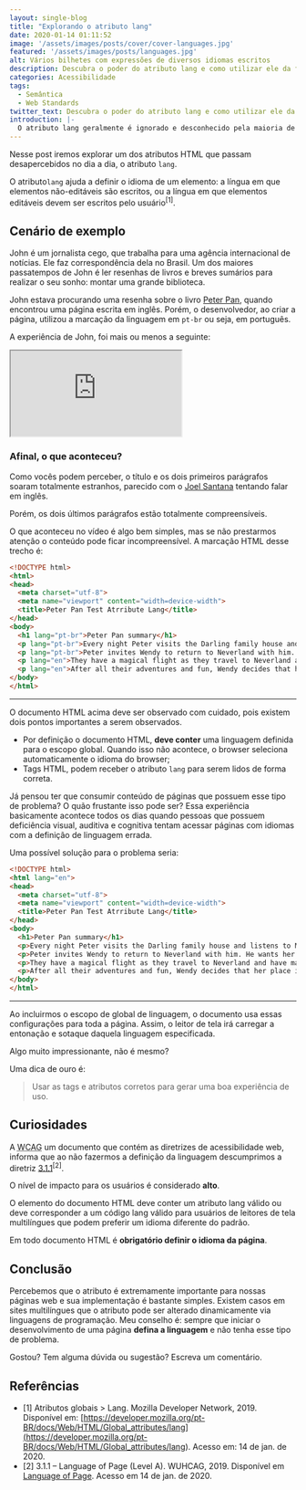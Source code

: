 ```yaml
---
layout: single-blog
title: "Explorando o atributo lang"
date: 2020-01-14 01:11:52
image: '/assets/images/posts/cover/cover-languages.jpg'
featured: '/assets/images/posts/languages.jpg'
alt: Vários bilhetes com expressões de diversos idiomas escritos
description: Descubra o poder do atributo lang e como utilizar ele da forma correta
categories: Acessibilidade
tags: 
  - Semântica
  - Web Standards
twitter_text: Descubra o poder do atributo lang e como utilizar ele da forma correta
introduction: |-
  O atributo lang geralmente é ignorado e desconhecido pela maioria de nós desenvolvedores, porém, ele  influência diretamente no significado e sentido de nossos documentos HTML. Descubra o poder desse atributo.
---
```


Nesse post iremos explorar um dos atributos HTML que passam desapercebidos no dia a dia, o atributo `lang`.

O atributo`lang` ajuda a definir o idioma de um elemento: a língua em que elementos não-editáveis são escritos, ou a língua em que elementos editáveis devem ser escritos pelo usuário<sup>[1]</sup>.

## Cenário de exemplo

<span lang="en">John</span> é um jornalista cego, que trabalha para uma agência internacional de notícias. Ele faz correspondência dela no Brasil. Um dos maiores passatempos de John é ler resenhas de livros e breves sumários para realizar o seu sonho: montar uma grande biblioteca.

John estava procurando uma resenha sobre o livro [Peter Pan](https://pt.wikipedia.org/wiki/Peter_Pan), quando encontrou uma página escrita em inglês. Porém, o desenvolvedor, ao criar a página, utilizou a marcação da linguagem em `pt-br` ou seja, em português.

A experiência de John, foi mais ou menos a seguinte:

<iframe title="Vídeo demonstrando o uso do atributo lang" src="https://www.youtube.com/embed/IFmKQ5e17Jo" allow="accelerometer; autoplay; encrypted-media; gyroscope; picture-in-picture" allowfullscreen></iframe>

### Afinal, o que aconteceu?

Como vocês podem perceber, o título e os dois primeiros parágrafos soaram totalmente estranhos, parecido com o [Joel Santana](https://pt.wikipedia.org/wiki/Joel_Santana) tentando falar em inglês.

Porém, os dois últimos parágrafos estão totalmente compreensíveis.

O que aconteceu no vídeo é algo bem simples, mas se não prestarmos atenção o conteúdo pode ficar incompreensível. A marcação HTML desse trecho é: 

```html
<!DOCTYPE html>
<html>
<head>
  <meta charset="utf-8">
  <meta name="viewport" content="width=device-width">
  <title>Peter Pan Test Atrribute Lang</title>
</head>
<body>
  <h1 lang="pt-br">Peter Pan summary</h1>
  <p lang="pt-br">Every night Peter visits the Darling family house and listens to Mrs. Darling tell bedtime stories. He sits on the window listening. One evening, they see Peter trying to escape. As he tries to run away, he loses his shadow. He goes back to get his shadow. He wakes up the daughter of the house, Wendy Darling. Wendy helps him attach his shadow to his body again. Wendy tells him she knows a lot of bedtime stories too.</p>
  <p lang="pt-br">Peter invites Wendy to return to Neverland with him. He wants her to be the mother of the Lost Boys. Wendy agrees to the mission and asks for her brothers Michael and John to join them.</p>
  <p lang="en">They have a magical flight as they travel to Neverland and have many adventures along the way. Wendy is nearly killed and the boys build her a house in the trees to recover. After Wendy is okay, she takes the role of the mother.</p>
  <p lang="en">After all their adventures and fun, Wendy decides that her place is at home with their mother. Wendy helps all the Lost Boys return to London. But Peter doesn’t want her to go. Instead he tries to trick her. He tells her that their mother doesn’t want them anymore. However, he understands how sad their mother must be. In the end, he decides to let them go home.</p>
</body>
</html>
```

<hr/>

O documento HTML acima deve ser observado com cuidado, pois existem dois pontos importantes a serem observados.

* Por definição o documento HTML, **deve conter** uma linguagem definida para o escopo global. Quando isso não acontece, o browser seleciona automaticamente o idioma do browser;
* Tags HTML, podem receber o atributo `lang` para serem lidos de forma correta.

Já pensou ter que consumir conteúdo de páginas que possuem esse tipo de problema? O quão frustante isso pode ser? Essa experiência basicamente acontece todos os dias quando pessoas que possuem deficiência visual, auditiva e cognitiva tentam acessar páginas com idiomas com a definição de linguagem errada.

Uma possível solução para o problema seria: 

```html
<!DOCTYPE html>
<html lang="en">
<head>
  <meta charset="utf-8">
  <meta name="viewport" content="width=device-width">
  <title>Peter Pan Test Atrribute Lang</title>
</head>
<body>
  <h1>Peter Pan summary</h1>
  <p>Every night Peter visits the Darling family house and listens to Mrs. Darling tell bedtime stories. He sits on the window listening. One evening, they see Peter trying to escape. As he tries to run away, he loses his shadow. He goes back to get his shadow. He wakes up the daughter of the house, Wendy Darling. Wendy helps him attach his shadow to his body again. Wendy tells him she knows a lot of bedtime stories too.</p>
  <p>Peter invites Wendy to return to Neverland with him. He wants her to be the mother of the Lost Boys. Wendy agrees to the mission and asks for her brothers Michael and John to join them.</p>
  <p>They have a magical flight as they travel to Neverland and have many adventures along the way. Wendy is nearly killed and the boys build her a house in the trees to recover. After Wendy is okay, she takes the role of the mother.</p>
  <p>After all their adventures and fun, Wendy decides that her place is at home with their mother. Wendy helps all the Lost Boys return to London. But Peter doesn’t want her to go. Instead he tries to trick her. He tells her that their mother doesn’t want them anymore. However, he understands how sad their mother must be. In the end, he decides to let them go home.</p>
</body>
</html>
```

<hr/>

Ao incluirmos o escopo de global de linguagem, o documento usa essas configurações para toda a página. Assim, o leitor de tela irá carregar a entonação e sotaque daquela linguagem especificada.

Algo muito impressionante, não é mesmo?

Uma dica de ouro é:

> Usar as tags e atributos corretos para gerar uma boa experiência de uso.

## Curiosidades

A <abbr lang="en" title="Web Content Accessibility Guidelines">WCAG</abbr> um documento que contém as diretrizes de acessibilidade web, informa que ao não fazermos a definição da linguagem descumprimos a diretriz [3.1.1](https://www.wuhcag.com/language-of-page/)<sup>[2]</sup>.

O nível de impacto para os usuários é considerado **alto**.

O elemento do documento HTML deve conter um atributo lang válido ou deve corresponder a um código lang válido para usuários de leitores de tela multilíngues que podem preferir um idioma diferente do padrão. 

Em todo documento HTML é **obrigatório definir o idioma da página**.


## Conclusão

Percebemos que o atributo é extremamente importante para nossas páginas web e sua implementação é bastante simples. Existem casos em sites multilíngues que o atributo pode ser alterado dinamicamente via linguagens de programação. Meu conselho é: sempre que iniciar o desenvolvimento de uma página **defina a linguagem** e não tenha esse tipo de problema.

Gostou? Tem alguma dúvida ou sugestão? Escreva um comentário. 

## Referências 

* [1] Atributos globais > Lang. Mozilla Developer Network, 2019. Disponível em: [https://developer.mozilla.org/pt-BR/docs/Web/HTML/Global_attributes/lang](<https://developer.mozilla.org/pt-BR/docs/Web/HTML/Global_attributes/lang>). Acesso em: 14 de jan. de 2020.
* [2] 3.1.1 – Language of Page (Level A). WUHCAG, 2019. Disponível em [Language of Page](https://www.wuhcag.com/language-of-page/). Acesso em 14 de jan. de 2020.
